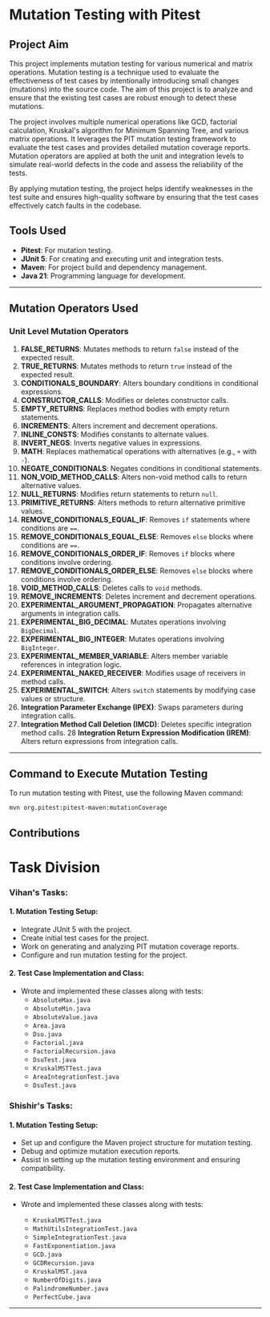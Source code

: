 # Mutation Testing with Pitest

## Project Aim
This project implements mutation testing for various numerical and matrix operations. Mutation testing is a technique used to evaluate the effectiveness of test cases by intentionally introducing small changes (mutations) into the source code. The aim of this project is to analyze and ensure that the existing test cases are robust enough to detect these mutations.

The project involves multiple numerical operations like GCD, factorial calculation, Kruskal's algorithm for Minimum Spanning Tree, and various matrix operations. It leverages the PIT mutation testing framework to evaluate the test cases and provides detailed mutation coverage reports. Mutation operators are applied at both the unit and integration levels to simulate real-world defects in the code and assess the reliability of the tests.

By applying mutation testing, the project helps identify weaknesses in the test suite and ensures high-quality software by ensuring that the test cases effectively catch faults in the codebase.

## Tools Used
- **Pitest**: For mutation testing.
- **JUnit 5**: For creating and executing unit and integration tests.
- **Maven**: For project build and dependency management.
- **Java 21**: Programming language for development.

---

## Mutation Operators Used

### Unit Level Mutation Operators
1. **FALSE_RETURNS**: Mutates methods to return `false` instead of the expected result.
2. **TRUE_RETURNS**: Mutates methods to return `true` instead of the expected result.
3. **CONDITIONALS_BOUNDARY**: Alters boundary conditions in conditional expressions.
4. **CONSTRUCTOR_CALLS**: Modifies or deletes constructor calls.
5. **EMPTY_RETURNS**: Replaces method bodies with empty return statements.
6. **INCREMENTS**: Alters increment and decrement operations.
7. **INLINE_CONSTS**: Modifies constants to alternate values.
8. **INVERT_NEGS**: Inverts negative values in expressions.
9. **MATH**: Replaces mathematical operations with alternatives (e.g., `+` with `-`).
10. **NEGATE_CONDITIONALS**: Negates conditions in conditional statements.
11. **NON_VOID_METHOD_CALLS**: Alters non-void method calls to return alternative values.
12. **NULL_RETURNS**: Modifies return statements to return `null`.
13. **PRIMITIVE_RETURNS**: Alters methods to return alternative primitive values.
14. **REMOVE_CONDITIONALS_EQUAL_IF**: Removes `if` statements where conditions are `==`.
15. **REMOVE_CONDITIONALS_EQUAL_ELSE**: Removes `else` blocks where conditions are `==`.
16. **REMOVE_CONDITIONALS_ORDER_IF**: Removes `if` blocks where conditions involve ordering.
17. **REMOVE_CONDITIONALS_ORDER_ELSE**: Removes `else` blocks where conditions involve ordering.
18. **VOID_METHOD_CALLS**: Deletes calls to `void` methods.
19. **REMOVE_INCREMENTS**: Deletes increment and decrement operations.
20. **EXPERIMENTAL_ARGUMENT_PROPAGATION**: Propagates alternative arguments in integration calls.
21. **EXPERIMENTAL_BIG_DECIMAL**: Mutates operations involving `BigDecimal`.
22. **EXPERIMENTAL_BIG_INTEGER**: Mutates operations involving `BigInteger`.
23. **EXPERIMENTAL_MEMBER_VARIABLE**: Alters member variable references in integration logic.
24. **EXPERIMENTAL_NAKED_RECEIVER**: Modifies usage of receivers in method calls.
25. **EXPERIMENTAL_SWITCH**: Alters `switch` statements by modifying case values or structure.
26.    **Integration Parameter Exchange (IPEX)**: Swaps parameters during integration calls.
27. **Integration Method Call Deletion (IMCD)**: Deletes specific integration method calls.
28 **Integration Return Expression Modification (IREM)**: Alters return expressions from integration calls.
---

## Command to Execute Mutation Testing
To run mutation testing with Pitest, use the following Maven command:

```bash
mvn org.pitest:pitest-maven:mutationCoverage
```
## Contributions
# Task Division

### **Vihan's Tasks:**

#### **1. Mutation Testing Setup:**
- Integrate JUnit 5 with the project.
- Create initial test cases for the project.
- Work on generating and analyzing PIT mutation coverage reports.
- Configure and run mutation testing for the project.

#### **2. Test Case Implementation and Class:**
- Wrote and implemented these classes along with tests:
    - `AbsoluteMax.java`
    - `AbsoluteMin.java`
    - `AbsoluteValue.java`
    - `Area.java`
    - `Dsu.java`
    - `Factorial.java`
    - `FactorialRecursion.java`
  - `DsuTest.java`
  - `KruskalMSTTest.java`
  - `AreaIntegrationTest.java`
  - `DsuTest.java`



### **Shishir's Tasks:**

#### **1. Mutation Testing Setup:**
- Set up and configure the Maven project structure for mutation testing.
- Debug and optimize mutation execution reports.
- Assist in setting up the mutation testing environment and ensuring compatibility.

#### **2. Test Case Implementation and Class:**

- Wrote and implemented these classes along with tests:
    
    - `KruskalMSTTest.java`
    - `MathUtilsIntegrationTest.java`
    - `SimpleIntegrationTest.java`
  - `FastExponentiation.java`
  - `GCD.java`
  - `GCDRecursion.java`
  - `KruskalMST.java`
  - `NumberOfDigits.java`
  - `PalindromeNumber.java`
  - `PerfectCube.java`

---

